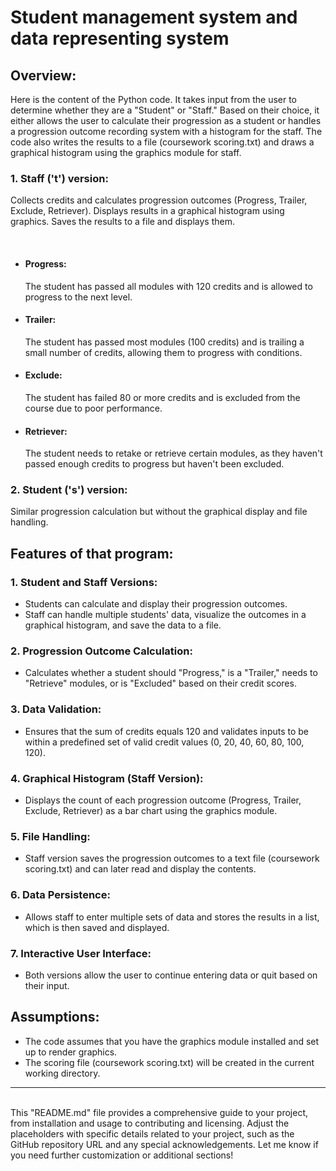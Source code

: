 <h1>Student management system and data representing system</h1>
<h2>Overview:</h2>
  Here is the content of the Python code. 
  It takes input from the user to determine whether they are a "Student" or "Staff." Based on their choice, it either allows the user to calculate their progression as a student or handles a progression outcome recording system with a histogram for the staff. 
  The code also writes the results to a file (coursework scoring.txt) and draws a graphical histogram using the graphics module for staff.
<h3><b>1. </b>Staff ('t') version:</h3>
  Collects credits and calculates progression outcomes (Progress, Trailer, Exclude, Retriever).
  Displays results in a graphical histogram using graphics.
  Saves the results to a file and displays them.
<ul>
  <br>
  <li><b><h4>Progress:</h4> </b> The student has passed all modules with 120 credits and is allowed to progress to the next level.</li>
  <li><b><h4>Trailer:</h4> </b> The student has passed most modules (100 credits) and is trailing a small number of credits, allowing them to progress with conditions. </li>
  <li><b><h4>Exclude:</h4> </b>The student has failed 80 or more credits and is excluded from the course due to poor performance. </li>
  <li><b><h4>Retriever:</h4> </b>The student needs to retake or retrieve certain modules, as they haven't passed enough credits to progress but haven't been excluded. </li>
</ul>
<h3><b>2. </b>Student ('s') version:</h3>
  Similar progression calculation but without the graphical display and file handling.
<h2>Features of that program:</h2>
  <h3><b>1. Student and Staff Versions:</b></h3>
    <ul>
      <li>Students can calculate and display their progression outcomes.</li>
      <li>Staff can handle multiple students' data, visualize the outcomes in a graphical histogram, and save the data to a file.</li>
    </ul>
  <h3><b>2. Progression Outcome Calculation:</b></h3>
    <ul>
      <li>Calculates whether a student should "Progress," is a "Trailer," needs to "Retrieve" modules, or is "Excluded" based on their credit scores.</li>
    </ul>
  <h3><b>3. Data Validation:</b></h3>
    <ul>
      <li>Ensures that the sum of credits equals 120 and validates inputs to be within a predefined set of valid credit values (0, 20, 40, 60, 80, 100, 120).</li>
    </ul>
  <h3><b>4. Graphical Histogram (Staff Version):</b></h3>
    <ul>
      <li>Displays the count of each progression outcome (Progress, Trailer, Exclude, Retriever) as a bar chart using the graphics module.</li>
    </ul>
  <h3><b>5. File Handling:</b></h3>
    <ul>
      <li>Staff version saves the progression outcomes to a text file (coursework scoring.txt) and can later read and display the contents.</li>
    </ul>
  <h3><b>6. Data Persistence:</b></h3>
    <ul>
      <li>Allows staff to enter multiple sets of data and stores the results in a list, which is then saved and displayed.</li>
    </ul>
  <h3><b>7. Interactive User Interface:</b></h3>
    <ul>
      <li>Both versions allow the user to continue entering data or quit based on their input.</li>
    </ul>
<h2>Assumptions:</h2>
<ul>
  <li>The code assumes that you have the graphics module installed and set up to render graphics.</li>
  <li>The scoring file (coursework scoring.txt) will be created in the current working directory.</li>
</ul>
<hr><br>
This "README.md" file provides a comprehensive guide to your project, from installation and usage to contributing and licensing. 
Adjust the placeholders with specific details related to your project, such as the GitHub repository URL and any special acknowledgements. 
Let me know if you need further customization or additional sections!
